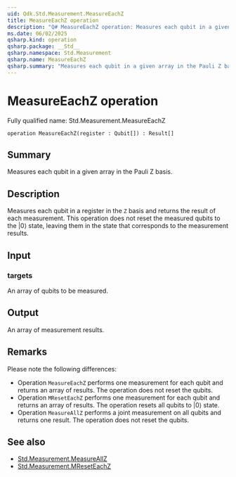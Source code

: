 ```yaml
---
uid: Qdk.Std.Measurement.MeasureEachZ
title: MeasureEachZ operation
description: "Q# MeasureEachZ operation: Measures each qubit in a given array in the Pauli Z basis."
ms.date: 06/02/2025
qsharp.kind: operation
qsharp.package: __Std__
qsharp.namespace: Std.Measurement
qsharp.name: MeasureEachZ
qsharp.summary: "Measures each qubit in a given array in the Pauli Z basis."
---
```


# MeasureEachZ operation

Fully qualified name: Std.Measurement.MeasureEachZ

```qsharp
operation MeasureEachZ(register : Qubit[]) : Result[]
```

## Summary
Measures each qubit in a given array in the Pauli Z basis.

## Description
Measures each qubit in a register in the `Z` basis
and returns the result of each measurement.
This operation does not reset the measured qubits to the |0⟩ state,
leaving them in the state that corresponds to the measurement results.

## Input
### targets
An array of qubits to be measured.
## Output
An array of measurement results.

## Remarks
Please note the following differences:
- Operation `MeasureEachZ` performs one measurement for each qubit and returns
  an array of results. The operation does not reset the qubits.
- Operation `MResetEachZ` performs one measurement for each qubit and returns
  an array of results. The operation resets all qubits to |0⟩ state.
- Operation `MeasureAllZ` performs a joint measurement on all qubits
  and returns one result. The operation does not reset the qubits.

## See also
- [Std.Measurement.MeasureAllZ](xref:Qdk.Std.Measurement.MeasureAllZ)
- [Std.Measurement.MResetEachZ](xref:Qdk.Std.Measurement.MResetEachZ)
